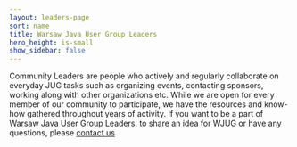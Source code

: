 ```yaml
---
layout: leaders-page
sort: name
title: Warsaw Java User Group Leaders
hero_height: is-small
show_sidebar: false
---
```


Community Leaders are people who actively and regularly collaborate on everyday JUG tasks such as organizing events, contacting sponsors, working along with other organizations etc. While we are open for every member of our community to participate, we have the resources and know-how gathered throughout years of activity. If you want to be a part of Warsaw Java User Group Leaders, to share an idea for WJUG or have any questions, please [contact us](/contact)
